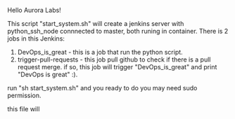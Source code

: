 Hello Aurora Labs!


This script "start_system.sh" will create a jenkins server with python_ssh_node connnected to master, both runing in container.
There is 2 jobs in this Jenkins:
1. DevOps_is_great - this is a job that run the python script.
2. trigger-pull-requests - this job pull github to check if there is a pull request merge.
if so, this job will trigger "DevOps_is_great" and print "DevOps is great" :).






run "sh start_system.sh" and you ready to do
you may need sudo permission.

this file will 
